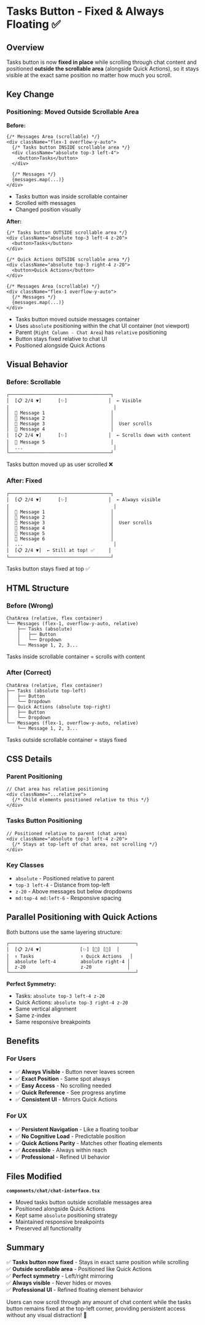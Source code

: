 # Tasks Button - Fixed & Always Floating ✅

## Overview
Tasks button is now **fixed in place** while scrolling through chat content and positioned **outside the scrollable area** (alongside Quick Actions), so it stays visible at the exact same position no matter how much you scroll.

## Key Change

### Positioning: Moved Outside Scrollable Area

**Before:**
```tsx
{/* Messages Area (scrollable) */}
<div className="flex-1 overflow-y-auto">
  {/* Tasks button INSIDE scrollable area */}
  <div className="absolute top-3 left-4">
    <button>Tasks</button>
  </div>
  
  {/* Messages */}
  {messages.map(...)}
</div>
```
- Tasks button was inside scrollable container
- Scrolled with messages
- Changed position visually

**After:**
```tsx
{/* Tasks button OUTSIDE scrollable area */}
<div className="absolute top-3 left-4 z-20">
  <button>Tasks</button>
</div>

{/* Quick Actions OUTSIDE scrollable area */}
<div className="absolute top-3 right-4 z-20">
  <button>Quick Actions</button>
</div>

{/* Messages Area (scrollable) */}
<div className="flex-1 overflow-y-auto">
  {/* Messages */}
  {messages.map(...)}
</div>
```
- Tasks button moved outside messages container
- Uses `absolute` positioning within the chat UI container (not viewport)
- Parent (`Right Column - Chat Area`) has `relative` positioning
- Button stays fixed relative to chat UI
- Positioned alongside Quick Actions

## Visual Behavior

### Before: Scrollable
```
┌─────────────────────────────────────┐
│  [📋 2/4 ▼]      [✨]               │  ← Visible
│                                      │
│  💬 Message 1                        │
│  💬 Message 2                        │
│  💬 Message 3                        │  User scrolls
│  💬 Message 4                        │
│  [📋 2/4 ▼]      [✨]               │  ← Scrolls down with content
│  💬 Message 5                        │
│  ...                                 │
└─────────────────────────────────────┘
```
Tasks button moved up as user scrolled ❌

### After: Fixed
```
┌─────────────────────────────────────┐
│  [📋 2/4 ▼]      [✨]               │  ← Always visible
│                                      │
│  💬 Message 1                        │
│  💬 Message 2                        │
│  💬 Message 3                        │  User scrolls
│  💬 Message 4                        │
│  💬 Message 5                        │
│  💬 Message 6                        │
│  ...                                 │
│  [📋 2/4 ▼]  ← Still at top! ✅     │
└─────────────────────────────────────┘
```
Tasks button stays fixed at top ✅

## HTML Structure

### Before (Wrong)
```
ChatArea (relative, flex container)
└── Messages (flex-1, overflow-y-auto, relative)
    ├── Tasks (absolute)
    │   ├── Button
    │   └── Dropdown
    └── Message 1, 2, 3...
```
Tasks inside scrollable container = scrolls with content

### After (Correct)
```
ChatArea (relative, flex container)
├── Tasks (absolute top-left)
│   ├── Button
│   └── Dropdown
├── Quick Actions (absolute top-right)
│   ├── Button
│   └── Dropdown
└── Messages (flex-1, overflow-y-auto, relative)
    └── Message 1, 2, 3...
```
Tasks outside scrollable container = stays fixed

## CSS Details

### Parent Positioning
```tsx
// Chat area has relative positioning
<div className="...relative">
  {/* Child elements positioned relative to this */}
</div>
```

### Tasks Button Positioning
```tsx
// Positioned relative to parent (chat area)
<div className="absolute top-3 left-4 z-20">
  {/* Stays at top-left of chat area, not scrolling */}
</div>
```

### Key Classes
- `absolute` - Positioned relative to parent
- `top-3 left-4` - Distance from top-left
- `z-20` - Above messages but below dropdowns
- `md:top-4 md:left-6` - Responsive spacing

## Parallel Positioning with Quick Actions

Both buttons use the same layering structure:

```
┌──────────────────────────────────────────────┐
│  [📋 2/4 ▼]              [✨] [🎯] [🎨]  │
│  ↑ Tasks                 ↑ Quick Actions   │
│  absolute left-4         absolute right-4 │
│  z-20                    z-20             │
└──────────────────────────────────────────────┘
```

**Perfect Symmetry:**
- Tasks: `absolute top-3 left-4 z-20`
- Quick Actions: `absolute top-3 right-4 z-20`
- Same vertical alignment
- Same z-index
- Same responsive breakpoints

## Benefits

### For Users
- ✅ **Always Visible** - Button never leaves screen
- ✅ **Exact Position** - Same spot always
- ✅ **Easy Access** - No scrolling needed
- ✅ **Quick Reference** - See progress anytime
- ✅ **Consistent UI** - Mirrors Quick Actions

### For UX
- ✅ **Persistent Navigation** - Like a floating toolbar
- ✅ **No Cognitive Load** - Predictable position
- ✅ **Quick Actions Parity** - Matches other floating elements
- ✅ **Accessible** - Always within reach
- ✅ **Professional** - Refined UI behavior

## Files Modified

**`components/chat/chat-interface.tsx`**
- Moved tasks button outside scrollable messages area
- Positioned alongside Quick Actions
- Kept same `absolute` positioning strategy
- Maintained responsive breakpoints
- Preserved all functionality

## Summary

✅ **Tasks button now fixed** - Stays in exact same position while scrolling  
✅ **Outside scrollable area** - Positioned like Quick Actions  
✅ **Perfect symmetry** - Left/right mirroring  
✅ **Always visible** - Never hides or moves  
✅ **Professional UI** - Refined floating element behavior  

Users can now scroll through any amount of chat content while the tasks button remains fixed at the top-left corner, providing persistent access without any visual distraction! 🚀
